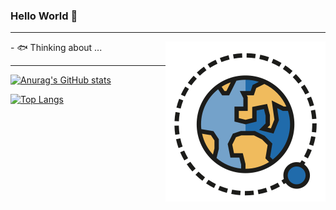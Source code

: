 ### Hello World 👋
---
<img align="right" src="./space.svg">
- 🐟  Thinking about ...

---

[![Anurag's GitHub stats](https://github-readme-stats.vercel.app/api?username=jackie-law)](https://github.com/anuraghazra/github-readme-stats)

[![Top Langs](https://github-readme-stats.vercel.app/api/top-langs/?username=jackie-law&layout=compact)](https://github.com/anuraghazra/github-readme-stats)


